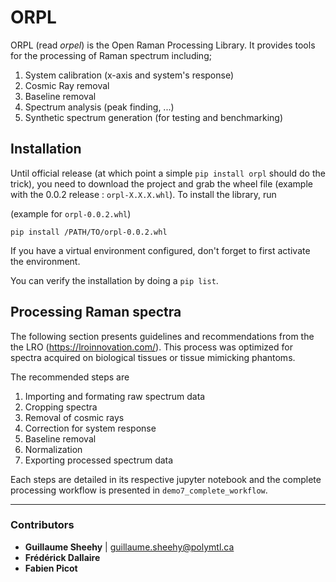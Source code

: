 # ORPL

ORPL (read _orpel_) is the Open Raman Processing Library. It provides tools for the processing of Raman spectrum including;

1. System calibration (x-axis and system's response)
2. Cosmic Ray removal
3. Baseline removal
4. Spectrum analysis (peak finding, ...)
5. Synthetic spectrum generation (for testing and benchmarking)

## Installation

Until official release (at which point a simple `pip install orpl` should do the trick), you need to download the project and grab the wheel file (example with the 0.0.2 release : `orpl-X.X.X.whl`). To install the library, run

(example for `orpl-0.0.2.whl`)

```
pip install /PATH/TO/orpl-0.0.2.whl
```

If you have a virtual environment configured, don't forget to first activate the environment.

You can verify the installation by doing a `pip list`.

## Processing Raman spectra

The following section presents guidelines and recommendations from the the LRO (https://lroinnovation.com/). This process was optimized for spectra acquired on biological tissues or tissue mimicking phantoms.

The recommended steps are

1. Importing and formating raw spectrum data
2. Cropping spectra
3. Removal of cosmic rays
4. Correction for system response
5. Baseline removal
6. Normalization
7. Exporting processed spectrum data

Each steps are detailed in its respective jupyter notebook and the complete processing workflow is presented in `demo7_complete_workflow`.

---

### Contributors

- **Guillaume Sheehy** | guillaume.sheehy@polymtl.ca
- **Frédérick Dallaire**
- **Fabien Picot**
